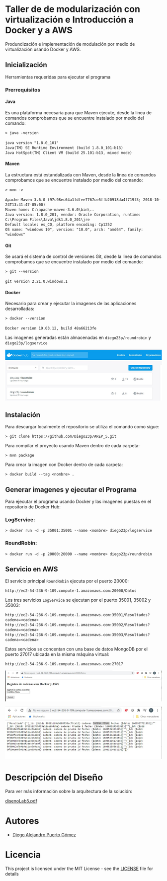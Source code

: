 # Taller de de modularización con virtualización e Introducción a Docker y a AWS

Produndización e implementación de modulación por medio de virtualización usando Docker y AWS.

## Inicialización

Herramientas requeridas para ejecutar el programa

### Prerrequisitos

#### Java

Es una plataforma necesaria para que Maven ejecute, desde la linea de comandos comprobamos que se encuentre instalado por medio del comando:
```
> java -version

java version "1.8.0_101"
Java(TM) SE Runtime Environment (build 1.8.0_101-b13)
Java HotSpot(TM) Client VM (build 25.101-b13, mixed mode)
```

#### Maven

La estructura está estandalizada con Maven, desde la linea de comandos comprobamos que se encuentre instalado por medio del comando:
```
> mvn -v

Apache Maven 3.6.0 (97c98ec64a1fdfee7767ce5ffb20918da4f719f3; 2018-10-24T13:41:47-05:00)
Maven home: C:\apache-maven-3.6.0\bin\..
Java version: 1.8.0_201, vendor: Oracle Corporation, runtime: C:\Program Files\Java\jdk1.8.0_201\jre
Default locale: es_CO, platform encoding: Cp1252
OS name: "windows 10", version: "10.0", arch: "amd64", family: "windows"
```

#### Git

Se usará el sistema de control de versiones Git, desde la linea de comandos comprobamos que se encuentre instalado por medio del comando:
```
> git --version

git version 2.21.0.windows.1
```

#### Docker

Necesario para crear y ejecutar la imagenes de las aplicaciones desarrolladas:

```
> docker --version

Docker version 19.03.12, build 48a66213fe
```

Las imagenes generadas están almacenadas en ```diego23p/roundrobin``` y ```diego23p/logservice```

![](/img/3.jpg)

## Instalación

Para descargar localmente el repositorio se utiliza el comando como sigue:
```
> git clone https://github.com/Diego23p/AREP_5.git
```

Para compilar el proyecto usando Maven dentro de cada carpeta:
```
> mvn package
```

Para crear la imagen con Docker dentro de cada carpeta:
```
> docker build --tag <nombre> .
```

## Generar imagenes y ejecutar el Programa

Para ejecutar el programa usando Docker y las imagenes puestas en el repositorio de Docker Hub:

### LogService:
```
> docker run -d -p 35001:35001 --name <nombre> diego23p/logservice
```

### RoundRobin:
```
> docker run -d -p 20000:20000 --name <nombre> diego23p/roundrobin
```

## Servicio en AWS

El servicio principal ```RoundRobin``` ejecuta por el puerto 20000:
```
http://ec2-54-236-9-109.compute-1.amazonaws.com:20000/Datos
```

Los tres servicios ```LogService``` se ejecutan por el puerto 35001, 35002 y 35003:
```
http://ec2-54-236-9-109.compute-1.amazonaws.com:35001/Resultados?cadena=<cadena>
http://ec2-54-236-9-109.compute-1.amazonaws.com:35002/Resultados?cadena=<cadena>
http://ec2-54-236-9-109.compute-1.amazonaws.com:35003/Resultados?cadena=<cadena>
```

Estos servicios se concentan con una base de datos MongoDB por el puerto 27017 ubicada en la misma máquina virtual:
```
http://ec2-54-236-9-109.compute-1.amazonaws.com:27017
```

![](/img/1.jpg)

![](/img/2.jpg)

# Descripción del Diseño

Para ver más información sobre la arquitectura de la solución:

[disenoLab5.pdf](disenoLab5.pdf)

# Autores

- [Diego Alejandro Puerto Gómez](https://github.com/Diego23p)

# Licencia

This project is licensed under the MIT License - see the [LICENSE](LICENSE) file for details
